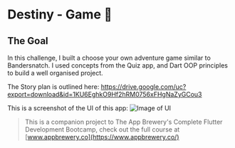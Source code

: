 # Destiny - Game 🤔

## The Goal

In this challenge, I built a choose your own adventure game similar to Bandersnatch. I used concepts from the Quiz app, and Dart OOP principles to build a well organised project.

The Story plan is outlined here: https://drive.google.com/uc?export=download&id=1KU6EghkO9Hf2hRM0756xFHgNaZyGCou3

This is a screenshot of the UI of this app: ![Image of UI](https://user-images.githubusercontent.com/57054770/85350612-8fae0d80-b4cf-11ea-8bd8-d9e2664e6dda.png)

>This is a companion project to The App Brewery's Complete Flutter Development Bootcamp, check out the full course at [www.appbrewery.co](https://www.appbrewery.co/)
